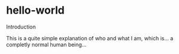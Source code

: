 # hello-world

Introduction

This is a quite simple explanation of who and what I am, which is... a completly normal human being...
